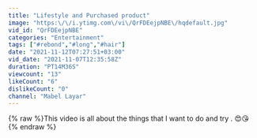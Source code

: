```yaml
---
title: "Lifestyle and Purchased product"
image: "https:\/\/i.ytimg.com\/vi\/QrFDEejpNBE\/hqdefault.jpg"
vid_id: "QrFDEejpNBE"
categories: "Entertainment"
tags: ["#rebond","#long","#hair"]
date: "2021-11-12T07:27:51+03:00"
vid_date: "2021-11-07T12:35:58Z"
duration: "PT14M36S"
viewcount: "13"
likeCount: "6"
dislikeCount: "0"
channel: "Mabel Layar"
---
```

{% raw %}This video is all about the things that I want to do and try .  😍😘{% endraw %}
